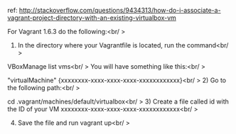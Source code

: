 ref: http://stackoverflow.com/questions/9434313/how-do-i-associate-a-vagrant-project-directory-with-an-existing-virtualbox-vm


For Vagrant 1.6.3 do the following:<br/ >

1) In the directory where your Vagrantfile is located, run the command<br/ >

VBoxManage list vms<br/ >
You will have something like this:<br/ >

"virtualMachine" {xxxxxxxx-xxxx-xxxx-xxxx-xxxxxxxxxxxx}<br/ >
2) Go to the following path:<br/ >

cd .vagrant/machines/default/virtualbox<br/ >
3) Create a file called id with the ID of your VM xxxxxxxx-xxxx-xxxx-xxxx-xxxxxxxxxxxx<br/ >

4) Save the file and run vagrant up<br/ >

